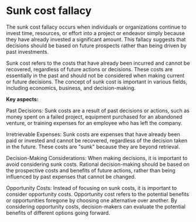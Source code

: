 # Sunk cost fallacy

The sunk cost fallacy occurs when individuals or organizations continue to invest time, resources, or effort into a project or endeavor simply because they have already invested a significant amount. This fallacy suggests that decisions should be based on future prospects rather than being driven by past investments.

Sunk cost refers to the costs that have already been incurred and cannot be recovered, regardless of future actions or decisions. These costs are essentially in the past and should not be considered when making current or future decisions. The concept of sunk cost is important in various fields, including economics, business, and decision-making.

**Key aspects:**

Past Decisions: Sunk costs are a result of past decisions or actions, such as money spent on a failed project, equipment purchased for an abandoned venture, or training expenses for an employee who has left the company.

Irretrievable Expenses: Sunk costs are expenses that have already been paid or invested and cannot be recovered, regardless of the decision taken in the future. These costs are "sunk" because they are beyond retrieval.

Decision-Making Considerations: When making decisions, it is important to avoid considering sunk costs. Rational decision-making should be based on the prospective costs and benefits of future actions, rather than being influenced by past expenses that cannot be changed.

Opportunity Costs: Instead of focusing on sunk costs, it is important to consider opportunity costs. Opportunity cost refers to the potential benefits or opportunities foregone by choosing one alternative over another. By considering opportunity costs, decision-makers can evaluate the potential benefits of different options going forward.
